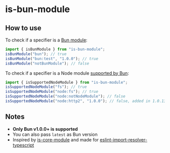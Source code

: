 # is-bun-module

## How to use

To check if a specifier is a [Bun module](https://bun.sh/docs/runtime/bun-apis):

```typescript
import { isBunModule } from "is-bun-module";
isBunModule("bun"); // true
isBunModule("bun:test", "1.0.0"); // true
isBunModule("notBunModule"); // false
```

To check if a specifier is a Node module [supported by Bun](https://bun.sh/docs/runtime/nodejs-apis):

```typescript
import { isSupportedNodeModule } from "is-bun-module";
isSupportedNodeModule("fs"); // true
isSupportedNodeModule("node:fs"); // true
isSupportedNodeModule("node:notNodeModule"); // false
isSupportedNodeModule("node:http2", "1.0.0"); // false, added in 1.0.13
```

## Notes

- **Only Bun v1.0.0+ is supported**
- You can also pass `latest` as Bun version
- Inspired by [is-core-module](https://github.com/inspect-js/is-core-module) and made for [eslint-import-resolver-typescript](https://github.com/import-js/eslint-import-resolver-typescript)
